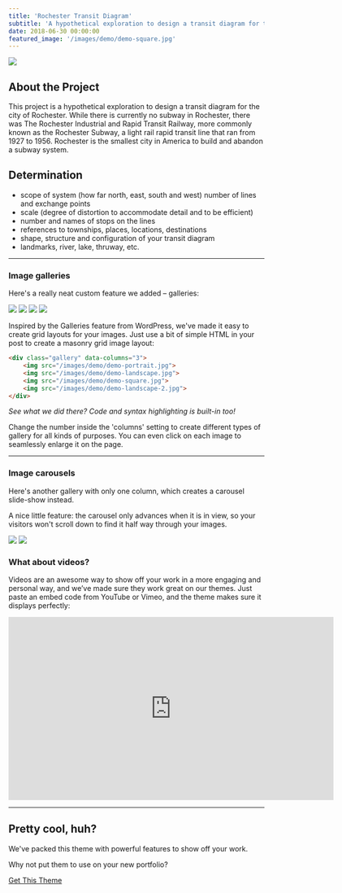 ```yaml
---
title: 'Rochester Transit Diagram'
subtitle: 'A hypothetical exploration to design a transit diagram for the city of Rochester.'
date: 2018-06-30 00:00:00
featured_image: '/images/demo/demo-square.jpg'
---
```


![](/images/demo/demo-landscape.jpg)

## About the Project

This project is a hypothetical exploration to design a transit diagram for the city of Rochester. While there is currently no subway in Rochester, there was The Rochester Industrial and Rapid Transit Railway, more commonly known as the Rochester Subway, a light rail rapid transit line that ran from 1927 to 1956. Rochester is the smallest city in America to build and abandon a subway system.

## Determination
- scope of system (how far north, east, south and west)
number of lines and exchange points
- scale (degree of distortion to accommodate detail and to be efficient)
- number and names of stops on the lines
- references to townships, places, locations, destinations
- shape, structure and configuration of your transit diagram
- landmarks, river, lake, thruway, etc.


---

### Image galleries

Here's a really neat custom feature we added – galleries:

<div class="gallery" data-columns="3">
	<img src="/images/demo/demo-portrait.jpg">
	<img src="/images/demo/demo-landscape.jpg">
	<img src="/images/demo/demo-square.jpg">
	<img src="/images/demo/demo-landscape-2.jpg">
</div>

Inspired by the Galleries feature from WordPress, we've made it easy to create grid layouts for your images. Just use a bit of simple HTML in your post to create a masonry grid image layout:

```html
<div class="gallery" data-columns="3">
    <img src="/images/demo/demo-portrait.jpg">
    <img src="/images/demo/demo-landscape.jpg">
    <img src="/images/demo/demo-square.jpg">
    <img src="/images/demo/demo-landscape-2.jpg">
</div>
```

*See what we did there? Code and syntax highlighting is built-in too!*

Change the number inside the 'columns' setting to create different types of gallery for all kinds of purposes. You can even click on each image to seamlessly enlarge it on the page.

---

### Image carousels

Here's another gallery with only one column, which creates a carousel slide-show instead.

A nice little feature: the carousel only advances when it is in view, so your visitors won't scroll down to find it half way through your images.

<div class="gallery" data-columns="1">
	<img src="/images/demo/demo-landscape.jpg">
	<img src="/images/demo/demo-landscape-2.jpg">
</div>

### What about videos?

Videos are an awesome way to show off your work in a more engaging and personal way, and we’ve made sure they work great on our themes. Just paste an embed code from YouTube or Vimeo, and the theme makes sure it displays perfectly:

<iframe src="https://player.vimeo.com/video/148003889" width="640" height="360" frameborder="0" allowfullscreen></iframe>

---

## Pretty cool, huh?

We've packed this theme with powerful features to show off your work.

Why not put them to use on your new portfolio?

<a href="https://jekyllthemes.io/theme/duet-portfolio-jekyll-theme" class="button button--large">Get This Theme</a>